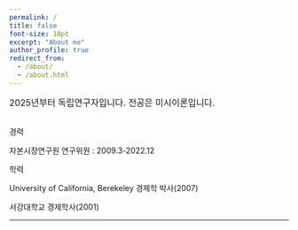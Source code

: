 ```yaml
---
permalink: /
title: false
font-size: 10pt
excerpt: "About me"
author_profile: true
redirect_from: 
  - /about/
  - /about.html
---
```

<span style="font-size:12pt;"> 2025년부터 독립연구자입니다. 전공은 미시이론입니다. </span>

<br>
경력

자본시장연구원 연구위원 : 2009.3-2022.12
<br/> 


학력 

University of California, Berekeley 경제학 박사(2007)

서강대학교 경제학사(2001)


------
